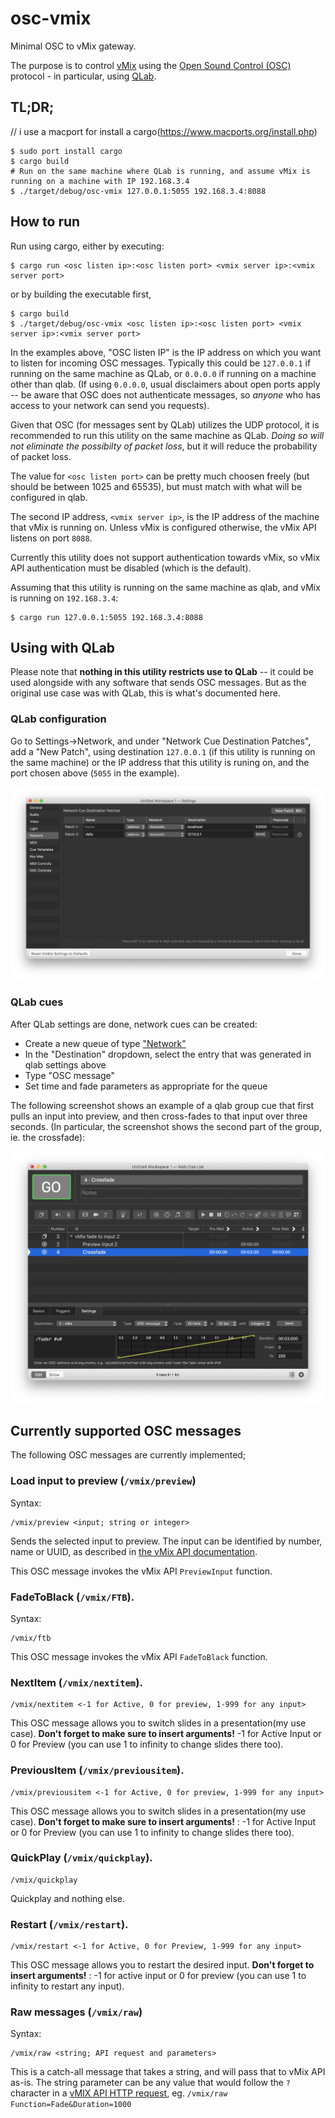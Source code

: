 # osc-vmix

Minimal OSC to vMix gateway.

The purpose is to control [vMix](https://www.vmix.com/) using the [Open Sound Control (OSC)](http://opensoundcontrol.org/)
protocol - in particular, using [QLab](https://qlab.app/).


## TL;DR;
// i use a macport for install a cargo(https://www.macports.org/install.php)

```
$ sudo port install cargo
$ cargo build
# Run on the same machine where QLab is running, and assume vMix is running on a machine with IP 192.168.3.4
$ ./target/debug/osc-vmix 127.0.0.1:5055 192.168.3.4:8088
```

## How to run

Run using cargo, either by executing:

```
$ cargo run <osc listen ip>:<osc listen port> <vmix server ip>:<vmix server port>
```

or by building the executable first,

```
$ cargo build
$ ./target/debug/osc-vmix <osc listen ip>:<osc listen port> <vmix server ip>:<vmix server port>
```

In the examples above, "OSC listen IP" is the IP address on which you want to listen for incoming OSC
messages. Typically this could be `127.0.0.1` if running on the same machine as QLab, or `0.0.0.0` if running
on a machine other than qlab. (If using `0.0.0.0`, usual disclaimers about open ports apply -- be aware that
OSC does not authenticate messages, so *anyone* who has access to your network can send you requests).

Given that OSC (for messages sent by QLab) utilizes the UDP protocol, it is recommended to run this utility
on the same machine as QLab. *Doing so will not eliminate the possibilty of packet loss*, but it will reduce
the probability of packet loss.

The value for `<osc listen port>` can be pretty much choosen freely (but should be between 1025 and 65535),
but must match with what will be configured in qlab.

The second IP address, `<vmix server ip>`, is the IP address of the machine that vMix is running on. Unless
vMix is configured otherwise, the vMix API listens on port `8088`.

Currently this utility does not support authentication towards vMix, so vMix API authentication must be
disabled (which is the default).

Assuming that this utility is running on the same machine as qlab, and vMix is running on `192.168.3.4`:

```
$ cargo run 127.0.0.1:5055 192.168.3.4:8088
```

## Using with QLab

Please note that **nothing in this utility restricts use to QLab** -- it could be used alongside with any
software that sends OSC messages. But as the original use case was with QLab, this is what's documented here.

### QLab configuration

Go to Settings->Network, and under "Network Cue Destination Patches", add a "New Patch", using
destination `127.0.0.1` (if this utility is running on the same machine) or the IP address that this utility
is runing on, and the port chosen above (`5055` in the example).

![QLab settings screenshot](img/qlab-settings.png)


### QLab cues

After QLab settings are done, network cues can be created:

  - Create a new queue of type ["Network"](https://qlab.app/docs/v4/control/network-cues/)
  - In the "Destination" dropdown, select the entry that was generated in qlab settings above
  - Type "OSC message"
  - Set time and fade parameters as appropriate for the queue

The following screenshot shows an example of a qlab group cue that first pulls an input into preview, and then
cross-fades to that input over three seconds. (In particular, the screenshot shows the second part of the
group, ie. the crossfade):

![QLab crossfade](img/qlab-crossfade.png)


## Currently supported OSC messages

The following OSC messages are currently implemented;

### Load input to preview (`/vmix/preview`)

Syntax:

```
/vmix/preview <input; string or integer>
```

Sends the selected input to preview. The input can be identified by number, name or UUID, as described in
[the vMix API documentation](https://www.vmix.com/help23/index.htm?DeveloperAPI.html).

This OSC message invokes the vMix API `PreviewInput` function.


### FadeToBlack (`/vmix/FTB`).

Syntax:

```
/vmix/ftb
```

This OSC message invokes the vMix API `FadeToBlack` function.

### NextItem (`/vmix/nextitem`).

```
/vmix/nextitem <-1 for Active, 0 for preview, 1-999 for any input>
```

This OSC message allows you to switch slides in a presentation(my use case). **Don't forget to make sure to insert arguments!** -1 for Active Input or 0 for Preview (you can use 1 to infinity to change slides there too).

### PreviousItem (`/vmix/previousitem`).

```
/vmix/previousitem <-1 for Active, 0 for preview, 1-999 for any input>
```

This OSC message allows you to switch slides in a presentation(my use case). **Don't forget to make sure to insert arguments!** : -1 for Active Input or 0 for Preview (you can use 1 to infinity to change slides there too).

### QuickPlay (`/vmix/quickplay`).

```
/vmix/quickplay
```

Quickplay and nothing else.

### Restart (`/vmix/restart`).

```
/vmix/restart <-1 for Active, 0 for Preview, 1-999 for any input>
```

This OSC message allows you to restart the desired input. **Don't forget to insert arguments!** : -1 for active input or 0 for preview (you can use 1 to infinity to restart any input).



### Raw messages (`/vmix/raw`)

Syntax:

```
/vmix/raw <string; API request and parameters>
```

This is a catch-all message that takes a string, and will pass that to vMix API as-is. The string parameter
can be any value that would follow the `?` character in a [vMIX API HTTP request](https://www.vmix.com/help23/index.htm?DeveloperAPI.html),
eg. `/vmix/raw Function=Fade&Duration=1000`
